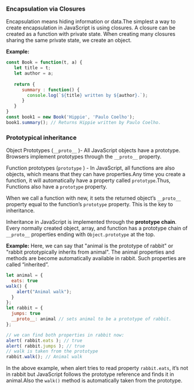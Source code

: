 ### Encapsulation via Closures

Encapsulation means hiding information or data.The simplest a way to create encapsulation in JavaScript is using closures. A closure can be created as a function with private state. When creating many closures sharing the same private state, we create an object.

**Example:**
```javascript
const Book = function(t, a) {
   let title = t; 
   let author = a; 
   
   return {
      summary : function() { 
        console.log(`${title} written by ${author}.`);
      } 
   }
}
const book1 = new Book('Hippie', 'Paulo Coelho');
book1.summary(); // Returns Hippie written by Paulo Coelho.
```

### Prototypical inheritance

Object Prototypes (`__proto__` )-  All JavaScript objects have a prototype. Browsers implement prototypes through the `__proto__` property.

Function prototypes (`prototype` )  - In JavaScript, all functions are also objects, which means that they can have properties.Any time you create a function, it will automatically have a property called `prototype`.Thus, Functions also have a `prototype` property.

When we call a function with new, it sets the returned object’s `__proto__` property equal to the function’s `prototype` property. This is the key to inheritance.

Inheritance in JavaScript is implemented through the **prototype chain**. Every normally created object, array, and function has a prototype chain of `__proto__` properties ending with `Object.prototype` at the top.

**Example:** Here, we can say that "animal is the prototype of rabbit" or "rabbit prototypically inherits from animal". The animal properties and methods are  become automatically available in rabbit. Such properties are called “inherited”.
```javascript
let animal = {
  eats: true
walk() {
    alert("Animal walk");
  }
};
let rabbit = {
  jumps: true
  __proto__: animal	// sets animal to be a prototype of rabbit.
};

// we can find both properties in rabbit now:
alert( rabbit.eats ); // true 
alert( rabbit.jumps ); // true
// walk is taken from the prototype
rabbit.walk(); // Animal walk
```

In the above example, when alert tries to read property `rabbit.eats`, it’s not in rabbit but JavaScript follows the prototype reference and finds it in animal.Also the `walk()` method is automatically taken from the prototype.

